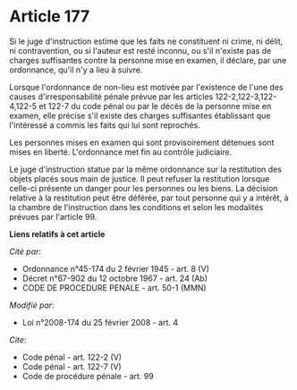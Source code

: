 # Article 177

Si le juge d'instruction estime que les faits ne constituent ni crime, ni délit, ni contravention, ou si l'auteur est resté
inconnu, ou s'il n'existe pas de charges suffisantes contre la personne mise en examen, il déclare, par une ordonnance, qu'il
n'y a lieu à suivre. 

Lorsque l'ordonnance de non-lieu est motivée par l'existence de l'une des causes d'irresponsabilité pénale prévue par les
articles 122-2,122-3,122-4,122-5 et 122-7 du code pénal ou par le décès de la personne mise en examen, elle précise s'il
existe des charges suffisantes établissant que l'intéressé a commis les faits qui lui sont reprochés. 

Les personnes mises en examen qui sont provisoirement détenues sont mises en liberté. L'ordonnance met fin au contrôle
judiciaire. 

Le juge d'instruction statue par la même ordonnance sur la restitution des objets placés sous main de justice. Il peut
refuser la restitution lorsque celle-ci présente un danger pour les personnes ou les biens. La décision relative à la
restitution peut être déférée, par tout personne qui y a intérêt, à la chambre de l'instruction dans les conditions et selon
les modalités prévues par l'article 99.

**Liens relatifs à cet article**

_Cité par_:

  - Ordonnance n°45-174 du 2 février 1945 - art. 8 (V)
  - Décret n°67-902 du 12 octobre 1967 - art. 24 (Ab)
  - CODE DE PROCEDURE PENALE - art. 50-1 (MMN)

_Modifié par_:

  - Loi n°2008-174 du 25 février 2008 - art. 4

_Cite_:

  - Code pénal - art. 122-2 (V)
  - Code pénal - art. 122-7 (V)
  - Code de procédure pénale - art. 99
